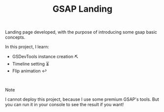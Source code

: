 <h1 align="center">GSAP Landing</h1>

<br />

<p>Landing page developed, with the purpose of introducing some gsap basic concepts.</p>
<p>In this project, I learn:</p>

- GSDevTools instance creation ⛏️
- Timeline setting ⏳
- Flip animation ↩

<br />

> [!NOTE]
> I cannot deploy this project, because I use some premium GSAP's tools. But you can run it in your console to see the result if you want!
